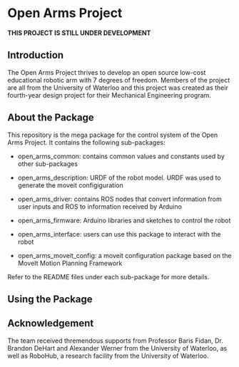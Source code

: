 # Open Arms Project

**THIS PROJECT IS STILL UNDER DEVELOPMENT**

## Introduction

The Open Arms Project thrives to develop an open source low-cost educational robotic arm with 7 degrees of freedom. Members of the project are all from the University of Waterloo and this project was created as their fourth-year design project for their Mechanical Engineering program. 

## About the Package

This repository is the mega package for the control system of the Open Arms Project. It contains the following sub-packages:

- open_arms_common: contains common values and constants used by other sub-packages
  
- open_arms_description: URDF of the robot model. URDF was used to generate the moveit configiguration

- open_arms_driver: contains ROS nodes that convert information from user inputs and ROS to information received by Arduino

- open_arms_firmware: Arduino libraries and sketches to control the robot

- open_arms_interface: users can use this package to interact with the robot

- open_arms_moveit_config: a moveit configuration package based on the MoveIt Motion Planning Framework

Refer to the README files under each sub-package for more details.

## Using the Package

## Acknowledgement

The team received thremendous supports from Professor Baris Fidan, Dr. Brandon DeHart and Alexander Werner from the University of Waterloo, as well as RoboHub, a research facility from the University of Waterloo.